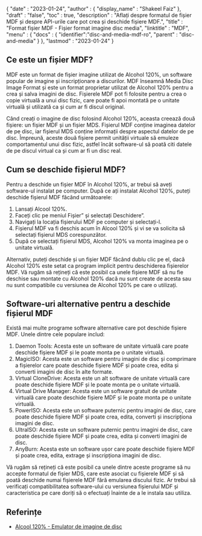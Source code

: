 {
  "date" : "2023-01-24",
  "author" : {
    "display_name" : "Shakeel Faiz"
},
  "draft" : "false",
  "toc" : true,
  "description" : "Aflați despre formatul de fișier MDF și despre API-urile care pot crea și deschide fișiere MDF.",
  "title" : "Format fișier MDF - Fișier format imagine disc media",
  "linktitle" : "MDF",
  "menu" : {
    "docs" : {
      "identifier":"disc-and-media-mdf-ro",
      "parent" : "disc-and-media"
}
},
  "lastmod" : "2023-01-24"
}

## Ce este un fișier MDF?

MDF este un format de fișier imagine utilizat de Alcohol 120%, un software popular de imagine și inscripționare a discurilor. MDF înseamnă Media Disc Image Format și este un format proprietar utilizat de Alcohol 120% pentru a crea și salva imagini de disc. Fișierele MDF pot fi folosite pentru a crea o copie virtuală a unui disc fizic, care poate fi apoi montată pe o unitate virtuală și utilizată ca și cum ar fi discul original.

Când creați o imagine de disc folosind Alcohol 120%, aceasta creează două fișiere: un fișier MDF și un fișier MDS. Fișierul MDF conține imaginea datelor de pe disc, iar fișierul MDS conține informații despre aspectul datelor de pe disc. Împreună, aceste două fișiere permit unității virtuale să emuleze comportamentul unui disc fizic, astfel încât software-ul să poată citi datele de pe discul virtual ca și cum ar fi un disc real.

## Cum se deschide fișierul MDF?

Pentru a deschide un fișier MDF în Alcohol 120%, ar trebui să aveți software-ul instalat pe computer. După ce ați instalat Alcohol 120%, puteți deschide fișierul MDF făcând următoarele:

1. Lansați Alcool 120%.
2. Faceți clic pe meniul Fișier” și selectați Deschidere”.
3. Navigați la locația fișierului MDF pe computer și selectați-l.
4. Fișierul MDF va fi deschis acum în Alcool 120% și vi se va solicita să selectați fișierul MDS corespunzător.
5. După ce selectați fișierul MDS, Alcohol 120% va monta imaginea pe o unitate virtuală.

Alternativ, puteți deschide și un fișier MDF făcând dublu clic pe el, dacă Alcohol 120% este setat ca program implicit pentru deschiderea fișierelor MDF. Vă rugăm să rețineți că este posibil ca unele fișiere MDF să nu fie deschise sau montate cu Alcohol 120% dacă nu sunt create de acesta sau nu sunt compatibile cu versiunea de Alcohol 120% pe care o utilizați.

## Software-uri alternative pentru a deschide fișierul MDF

Există mai multe programe software alternative care pot deschide fișiere MDF. Unele dintre cele populare includ:

1. Daemon Tools: Acesta este un software de unitate virtuală care poate deschide fișiere MDF și le poate monta pe o unitate virtuală.
2. MagicISO: Acesta este un software pentru imagini de disc și comprimare a fișierelor care poate deschide fișiere MDF și poate crea, edita și converti imagini de disc în alte formate.
3. Virtual CloneDrive: Acesta este un alt software de unitate virtuală care poate deschide fișiere MDF și le poate monta pe o unitate virtuală.
4. Virtual Drive Manager: Acesta este un software gratuit de unitate virtuală care poate deschide fișiere MDF și le poate monta pe o unitate virtuală.
5. PowerISO: Acesta este un software puternic pentru imagini de disc, care poate deschide fișiere MDF și poate crea, edita, converti și inscripționa imagini de disc.
6. UltraISO: Acesta este un software puternic pentru imagini de disc, care poate deschide fișiere MDF și poate crea, edita și converti imagini de disc.
7. AnyBurn: Acesta este un software ușor care poate deschide fișiere MDF și poate crea, edita, extrage și inscripționa imagini de disc.

Vă rugăm să rețineți că este posibil ca unele dintre aceste programe să nu accepte formatul de fișier MDS, care este asociat cu fișierele MDF și să poată deschide numai fișierele MDF fără emularea discului fizic. Ar trebui să verificați compatibilitatea software-ului cu versiunea fișierului MDF și caracteristica pe care doriți să o efectuați înainte de a le instala sau utiliza.

## Referințe
* [Alcool 120% - Emulator de imagine de disc](https://en.wikipedia.org/wiki/Alcohol_120%25)




